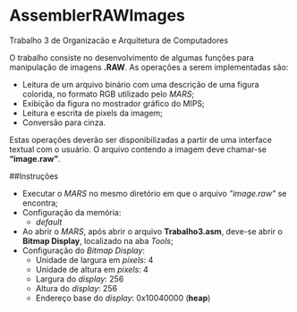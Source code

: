 # AssemblerRAWImages
Trabalho 3 de Organizacão e Arquitetura de Computadores

O trabalho consiste no desenvolvimento de algumas funções para manipulação de imagens **.RAW**. As operações a serem
implementadas são:
  - Leitura de um arquivo binário com uma descrição de uma figura colorida, no formato RGB utilizado pelo *MARS*;
  - Exibição da figura no mostrador gráfico do MIPS;
  - Leitura e escrita de pixels da imagem;
  - Conversão para cinza.
  
Estas operações deverão ser disponibilizadas a partir de uma interface textual com o usuário. O arquivo contendo a imagem deve chamar-se **“image.raw”**.

##Instruções
  - Executar o *MARS* no mesmo diretório em que o arquivo *"image.raw"* se encontra;
  - Configuração da memória:
    - *default*
  - Ao abrir o *MARS*, após abrir o arquivo **Trabalho3.asm**, deve-se abrir o **Bitmap Display**, localizado na aba *Tools*;
  - Configuração do *Bitmap Display*:
    - Unidade de largura em *pixels*: 4
    - Unidade de altura em *pixels*: 4
    - Largura do *display*: 256
    - Altura do *display*: 256
    - Endereço base do *display*: 0x10040000 (**heap**) 
